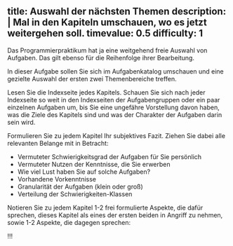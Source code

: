 title: Auswahl der nächsten Themen
description: |
  Mal in den Kapiteln umschauen, wo es jetzt weitergehen soll.
timevalue: 0.5
difficulty: 1
---
Das Programmierpraktikum hat ja eine weitgehend freie Auswahl von Aufgaben.
Das gilt ebenso für die Reihenfolge ihrer Bearbeitung.

In dieser Aufgabe sollen Sie sich im Aufgabenkatalog umschauen und eine gezielte Auswahl
der ersten zwei Themenbereiche treffen.

Lesen Sie die Indexseite jedes Kapitels.
Schauen Sie sich nach jeder Indexseite so weit in den Indexseiten der Aufgabengruppen
oder ein paar einzelnen Aufgaben um, bis Sie eine ungefähre Vorstellung davon haben,
was die Ziele des Kapitels sind und was der Charakter der Aufgaben darin sein wird.

Formulieren Sie zu jedem Kapitel Ihr subjektives Fazit.
Ziehen Sie dabei alle relevanten Belange mit in Betracht:
- Vermuteter Schwierigkeitsgrad der Aufgaben für Sie persönlich
- Vermuteter Nutzen der Kenntnisse, die Sie erwerben
- Wie viel Lust haben Sie auf solche Aufgaben?
- Vorhandene Vorkenntnisse
- Granularität der Aufgaben (klein oder groß)
- Verteilung der Schwierigkeiten-Klassen

Notieren Sie zu jedem Kapitel 1-2 frei formulierte Aspekte, die dafür sprechen,
dieses Kapitel als eines der ersten beiden in Angriff zu nehmen,
sowie 1-2 Aspekte, die dagegen sprechen:

!!!

